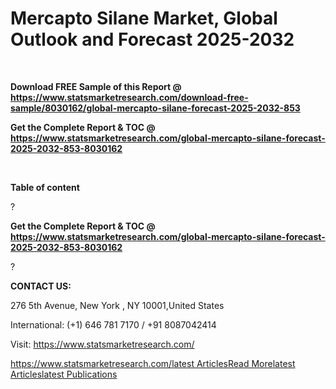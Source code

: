 <h1>Mercapto Silane Market, Global Outlook and Forecast 2025-2032</h1><br/><p><strong>Download FREE Sample of this Report @ <a href="https://www.statsmarketresearch.com/download-free-sample/8030162/global-mercapto-silane-forecast-2025-2032-853">https://www.statsmarketresearch.com/download-free-sample/8030162/global-mercapto-silane-forecast-2025-2032-853</a></strong></p>
 
 
 
 <div><b>Get the Complete Report & TOC @ <a href="https://www.statsmarketresearch.com/global-mercapto-silane-forecast-2025-2032-853-8030162">https://www.statsmarketresearch.com/global-mercapto-silane-forecast-2025-2032-853-8030162</a></b></div>
 
 
 
 <p><br />
 
 <b>Table of content</b></p>
 
 
 
 <p>? </p>
 
 
 
 <div><b>Get the Complete Report & TOC @ <a href="https://www.statsmarketresearch.com/global-mercapto-silane-forecast-2025-2032-853-8030162">https://www.statsmarketresearch.com/global-mercapto-silane-forecast-2025-2032-853-8030162</a></b></div>
 
 
 
 <p>? </p>
 
 
 
 <p><b>CONTACT US:</b><br />
 
 276 5th Avenue, New York , NY 10001,United States<br />
 
 International: (+1) 646 781 7170 / +91 8087042414<br />
 
 Visit: <a href="https://www.statsmarketresearch.com/">https://www.statsmarketresearch.com/</a><br />
 
 <a href="https://gyeongbokgung.com">https://www.statsmarketresearch.com/</a><a href="https://hallyeomaritime.com">latest Articles</a><a href="https://jingwansa.com">Read More</a><a href="https://nguoiviet.jp/">latest Articles</a><a href="https://www.intelmarketresearch.com/">latest Publications</a></p>